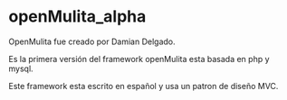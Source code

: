 # openMulita_alpha

OpenMulita fue creado por Damian Delgado.

Es la primera versión del framework openMulita esta basada en php y mysql.

Este framework esta escrito en español y usa un patron de diseño MVC. 




